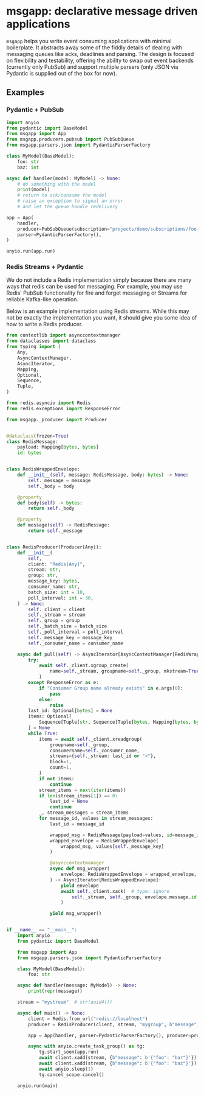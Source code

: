 # msgapp: declarative message driven applications

`msgapp` helps you write event consuming applications with minimal boilerplate.
It abstracts away some of the fiddly details of dealing with messaging queues like acks, deadlines and parsing.
The design is focused on flexibility and testability, offering the ability to swap out event backends (currently only PubSub) and support multiple parsers (only JSON via Pydantic is supplied out of the box for now).

## Examples

### Pydantic + PubSub

```python
import anyio
from pydantic import BaseModel
from msgapp import App
from msgapp.producers.pubsub import PubSubQueue
from msgapp.parsers.json import PydanticParserFactory

class MyModel(BaseModel):
    foo: str
    baz: int

async def handler(model: MyModel) -> None:
    # do something with the model
    print(model)
    # return to ack/consume the model
    # raise an exception to signal an error
    # and let the queue handle redelivery

app = App(
    handler,
    producer=PubSubQueue(subscription="projects/demo/subscriptions/foo-bar"),
    parser=PydanticParserFactory(),
)

anyio.run(app.run)
```

### Redis Streams + Pydantic

We do not include a Redis implementation simply because there are many ways that redis can be used for messaging. For example, you may use Redis' PubSub functionality for fire and forget messaging or Streams for reliable Kafka-like operation.

Below is an example implementation using Redis streams.
While this may not be exactly the implementation you want, it should give you some idea of how to write a Redis producer.

```python
from contextlib import asynccontextmanager
from dataclasses import dataclass
from typing import (
    Any,
    AsyncContextManager,
    AsyncIterator,
    Mapping,
    Optional,
    Sequence,
    Tuple,
)

from redis.asyncio import Redis
from redis.exceptions import ResponseError

from msgapp._producer import Producer


@dataclass(frozen=True)
class RedisMessage:
    payload: Mapping[bytes, bytes]
    id: bytes


class RedisWrappedEnvelope:
    def __init__(self, message: RedisMessage, body: bytes) -> None:
        self._message = message
        self._body = body

    @property
    def body(self) -> bytes:
        return self._body

    @property
    def message(self) -> RedisMessage:
        return self._message


class RedisProducer(Producer[Any]):
    def __init__(
        self,
        client: "Redis[Any]",
        stream: str,
        group: str,
        message_key: bytes,
        consumer_name: str,
        batch_size: int = 10,
        poll_interval: int = 30,
    ) -> None:
        self._client = client
        self._stream = stream
        self._group = group
        self._batch_size = batch_size
        self._poll_interval = poll_interval
        self._message_key = message_key
        self._consumer_name = consumer_name

    async def pull(self) -> AsyncIterator[AsyncContextManager[RedisWrappedEnvelope]]:
        try:
            await self._client.xgroup_create(
                name=self._stream, groupname=self._group, mkstream=True
            )
        except ResponseError as e:
            if "Consumer Group name already exists" in e.args[0]:
                pass
            else:
                raise
        last_id: Optional[bytes] = None
        items: Optional[
            Sequence[Tuple[str, Sequence[Tuple[bytes, Mapping[bytes, bytes]]]]]
        ] = None
        while True:
            items = await self._client.xreadgroup(
                groupname=self._group,
                consumername=self._consumer_name,
                streams={self._stream: last_id or ">"},
                block=1,
                count=1,
            )
            if not items:
                continue
            stream_items = next(iter(items))
            if len(stream_items[1]) == 0:
                last_id = None
                continue
            _, stream_messages = stream_items
            for message_id, values in stream_messages:
                last_id = message_id

                wrapped_msg = RedisMessage(payload=values, id=message_id)
                wrapped_envelope = RedisWrappedEnvelope(
                    wrapped_msg, values[self._message_key]
                )

                @asynccontextmanager
                async def msg_wrapper(
                    envelope: RedisWrappedEnvelope = wrapped_envelope,
                ) -> AsyncIterator[RedisWrappedEnvelope]:
                    yield envelope
                    await self._client.xack(  # type: ignore
                        self._stream, self._group, envelope.message.id
                    )

                yield msg_wrapper()


if __name__ == "__main__":
    import anyio
    from pydantic import BaseModel

    from msgapp import App
    from msgapp.parsers.json import PydanticParserFactory

    class MyModel(BaseModel):
        foo: str

    async def handler(message: MyModel) -> None:
        print(repr(message))

    stream = "mystream"  # str(uuid4())

    async def main() -> None:
        client = Redis.from_url("redis://localhost")
        producer = RedisProducer(client, stream, "mygroup", b"message", "consumer")

        app = App(handler, parser=PydanticParserFactory(), producer=producer)

        async with anyio.create_task_group() as tg:
            tg.start_soon(app.run)
            await client.xadd(stream, {b"message": b'{"foo": "bar"}'})
            await client.xadd(stream, {b"message": b'{"foo": "baz"}'})
            await anyio.sleep(1)
            tg.cancel_scope.cancel()

    anyio.run(main)
```
